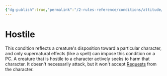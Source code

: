 ```yaml
---
{"dg-publish":true,"permalink":"/2-rules-reference/conditions/attitude/hostile/","noteIcon":""}
---
```


# Hostile

This condition reflects a creature's disposition toward a particular character, and only supernatural effects (like a spell) can impose this condition on a PC. A creature that is hostile to a character actively seeks to harm that character. It doesn't necessarily attack, but it won't accept [Requests](https://2e.aonprd.com/Actions.aspx?ID=51) from the character.